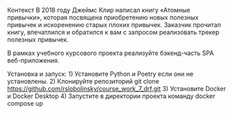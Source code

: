 Контекст
В 2018 году Джеймс Клир написал книгу «Атомные привычки», которая посвящена приобретению новых полезных привычек и искоренению старых плохих привычек. Заказчик прочитал книгу, впечатлился и обратился к вам с запросом реализовать трекер полезных привычек.

В рамках учебного курсового проекта реализуйте бэкенд-часть SPA веб-приложения.

Установка и запуск:
		1) Установите Python и Poetry если они не установлены.
		2) Клонируйте репозиторий git clone https://github.com/rslobolinsky/course_work_7_drf.git
		3) Установите Docker и Docker Desktop
        4) Запустите в директории проекта команду docker compose up